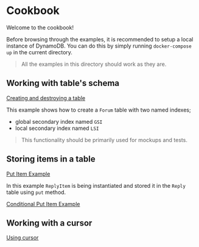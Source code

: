 # Cookbook

Welcome to the cookbook!

Before browsing through the examples, it is recommended to setup a local instance of DynamoDB. You can do this by simply running `docker-compose up` in the current directory.

> All the examples in this directory should work as they are. 

## Working with table's schema

[Creating and destroying a table](schema_example.py)

This example shows how to create a `Forum` table with two named indexes;
- global secondary index named `GSI`
- local secondary index named `LSI`

> This functionality should be primarily used for mockups and tests.

## Storing items in a table

[Put Item Example](put_example.py)

In this example `ReplyItem` is being instantiated and stored it in the `Reply` table using `put` method.

[Conditional Put Item Example](put_example.py)

## Working with a cursor

[Using cursor](cursor_example.py)
